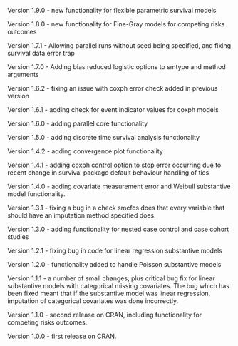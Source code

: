 Version 1.9.0 - new functionality for flexible parametric survival models

Version 1.8.0 - new functionality for Fine-Gray models for competing risks outcomes

Version 1.7.1 - Allowing parallel runs without seed being specified, and fixing survival data error trap

Version 1.7.0 - Adding bias reduced logistic options to smtype and method
arguments

Version 1.6.2 - fixing an issue with coxph error check added in previous version

Version 1.6.1 - adding check for event indicator values for coxph models

Version 1.6.0 - adding parallel core functionality

Version 1.5.0 - adding discrete time survival analysis functionality

Version 1.4.2 - adding convergence plot functionality

Version 1.4.1 - adding coxph control option to stop error occurring due to recent change in survival package default behaviour handling of ties

Version 1.4.0 - adding covariate measurement error and Weibull substantive model functionality.

Version 1.3.1 - fixing a bug in a check smcfcs does that every variable that should have an imputation method specified does.

Version 1.3.0 - adding functionality for nested case control and case cohort studies

Version 1.2.1 - fixing bug in code for linear regression substantive models

Version 1.2.0 - functionality added to handle Poisson substantive models

Version 1.1.1 - a number of small changes, plus critical bug fix for linear substantive models with categorical missing covariates. The bug which has been fixed meant that if the substantive model was linear regression, imputation of categorical covariates was done incorrectly.

Version 1.1.0 - second release on CRAN, including functionality for competing risks outcomes.

Version 1.0.0 - first release on CRAN.
